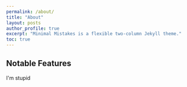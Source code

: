 ```yaml
---
permalink: /about/
title: "About"
layout: posts
author_profile: true
excerpt: "Minimal Mistakes is a flexible two-column Jekyll theme."
toc: true
---
```

## Notable Features
  I'm stupid
